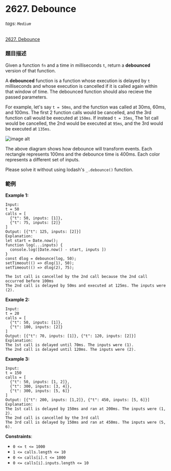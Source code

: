 # 2627. Debounce

###### tags: `Medium`

[2627. Debounce](https://leetcode.com/problems/debounce/)

### 題目描述

Given a function `fn` and a time in milliseconds `t`, return a **debounced** version of that function.

A **debounced** function is a function whose execution is delayed by `t` milliseconds and whose execution is cancelled if it is called again within that window of time. The debounced function should also recieve the passed parameters.

For example, let's say `t = 50ms`, and the function was called at 30ms, 60ms, and 100ms. The first 2 function calls would be cancelled, and the 3rd function call would be executed at `150ms`. If instead `t = 35ms`, The 1st call would be cancelled, the 2nd would be executed at `95ms`, and the 3rd would be executed at `135ms`.

![image alt](https://assets.leetcode.com/uploads/2023/04/08/screen-shot-2023-04-08-at-11048-pm.png)

The above diagram shows how debounce will transform events. Each rectangle represents 100ms and the debounce time is 400ms. Each color represents a different set of inputs.

Please solve it without using lodash's `_.debounce()` function.

### 範例

**Example 1:**

```
Input: 
t = 50
calls = [
  {"t": 50, inputs: [1]},
  {"t": 75, inputs: [2]}
]
Output: [{"t": 125, inputs: [2]}]
Explanation:
let start = Date.now();
function log(...inputs) { 
  console.log([Date.now() - start, inputs ])
}
const dlog = debounce(log, 50);
setTimeout(() => dlog(1), 50);
setTimeout(() => dlog(2), 75);

The 1st call is cancelled by the 2nd call because the 2nd call occurred before 100ms
The 2nd call is delayed by 50ms and executed at 125ms. The inputs were (2).
```

**Example 2:**

```
Input: 
t = 20
calls = [
  {"t": 50, inputs: [1]},
  {"t": 100, inputs: [2]}
]
Output: [{"t": 70, inputs: [1]}, {"t": 120, inputs: [2]}]
Explanation:
The 1st call is delayed until 70ms. The inputs were (1).
The 2nd call is delayed until 120ms. The inputs were (2).
```

**Example 3:**

```
Input: 
t = 150
calls = [
  {"t": 50, inputs: [1, 2]},
  {"t": 300, inputs: [3, 4]},
  {"t": 300, inputs: [5, 6]}
]
Output: [{"t": 200, inputs: [1,2]}, {"t": 450, inputs: [5, 6]}]
Explanation:
The 1st call is delayed by 150ms and ran at 200ms. The inputs were (1, 2).
The 2nd call is cancelled by the 3rd call
The 3rd call is delayed by 150ms and ran at 450ms. The inputs were (5, 6).
```

**Constraints**:

- `0 <= t <= 1000`
- `1 <= calls.length <= 10`
- `0 <= calls[i].t <= 1000`
- `0 <= calls[i].inputs.length <= 10`
